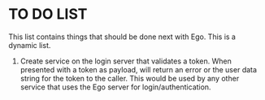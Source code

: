 # TO DO LIST

This list contains things that should be done next with Ego. This is a dynamic list.


1. Create service on the login server that validates a token. When presented with a token
   as payload, will return an error or the user data string for the token to the caller.
   This would be used by any other service that uses the Ego server for login/authentication.
